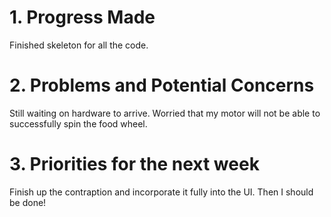 # 1. Progress Made
Finished skeleton for all the code.

# 2. Problems and Potential Concerns
Still waiting on hardware to arrive. Worried that my motor will not be able to successfully spin the food wheel.

# 3. Priorities for the next week
Finish up the contraption and incorporate it fully into the UI. Then I should be done!
